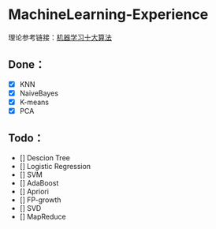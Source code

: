 # MachineLearning-Experience
理论参考链接：[机器学习十大算法](https://blog.csdn.net/qq_30057549/article/details/102309306)
## Done：
- [x] KNN
- [x] NaiveBayes
- [x] K-means
- [x] PCA

## Todo：
- [] Descion Tree 
- [] Logistic Regression
- [] SVM
- [] AdaBoost
- [] Apriori
- [] FP-growth
- [] SVD
- [] MapReduce